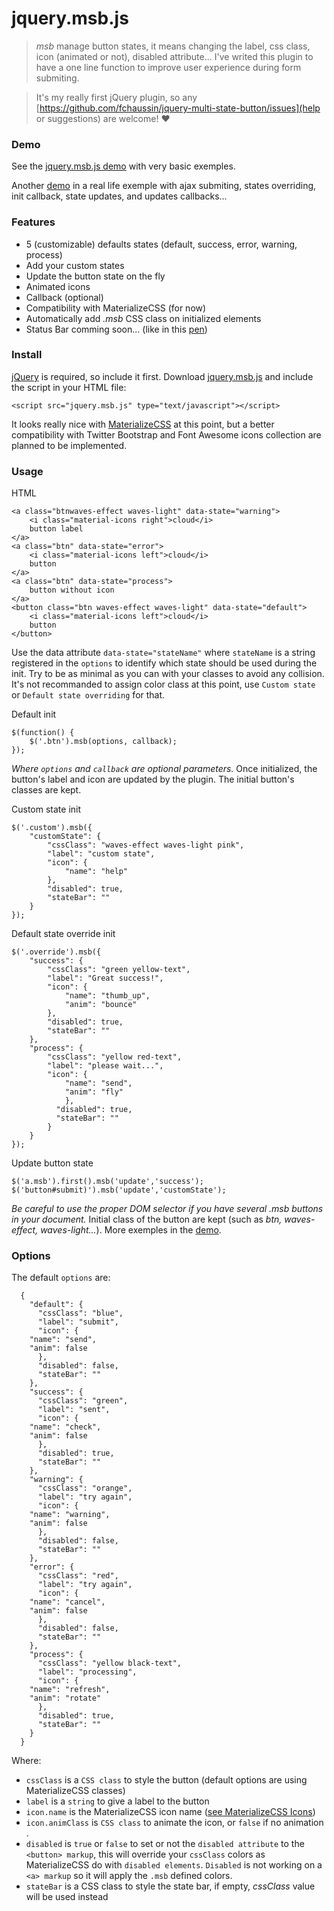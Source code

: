 # jquery.msb.js #

> *msb* manage button states, it means changing the label, css class, icon (animated or not), disabled attribute... I've writed this plugin to have a one line function to improve user experience during form submiting.

> It's my really first jQuery plugin, so any [https://github.com/fchaussin/jquery-multi-state-button/issues](help or suggestions) are welcome! ♥

### Demo

See the [jquery.msb.js demo](https://codepen.io/fchaussin/pen/vejWKG) with very basic exemples.

Another [demo](https://codepen.io/fchaussin/pen/mBKjzO) in a real life exemple with ajax submiting, states overriding, init callback, state updates, and updates callbacks...

### Features

- 5 (customizable) defaults states (default, success, error, warning, process)
- Add your custom states
- Update the button state on the fly
- Animated icons
- Callback (optional)
- Compatibility with MaterializeCSS (for now)
- Automatically add *.msb* CSS class on initialized elements 
- Status Bar comming soon... (like in this [pen](https://codepen.io/fchaussin/pen/aLYmxG))

### Install

[jQuery](http://jquery.com/download/) is required, so include it first.
  Download [jquery.msb.js](https://raw.githubusercontent.com/fchaussin/jquery-multi-state-button/master/jquery.msb.js) and include the script in your HTML file:

	<script src="jquery.msb.js" type="text/javascript"></script>

It looks really nice with [MaterializeCSS](https://github.com/Dogfalo/materialize) at this point, but a better compatibility with Twitter Bootstrap and Font Awesome icons collection are planned to be implemented.
	

### Usage


HTML

	<a class="btnwaves-effect waves-light" data-state="warning">
		<i class="material-icons right">cloud</i>
		button label
	</a>
	<a class="btn" data-state="error">
		<i class="material-icons left">cloud</i>
		button
	</a>
	<a class="btn" data-state="process">
		button without icon
	</a>
	<button class="btn waves-effect waves-light" data-state="default">
		<i class="material-icons left">cloud</i>
		button
	</button>
Use the data attribute `data-state="stateName"` where `stateName` is a string registered in the `options` to identify which state should be used during the init. 
Try to be as minimal as you can with your classes to avoid any collision. It's not recommanded to assign color class at this point, use `Custom state` or `Default state overriding` for that.

Default init

	$(function() {
		$('.btn').msb(options, callback);
	});
*Where `options` and `callback` are optional parameters.*
Once initialized, the button's label and icon are updated by the plugin. The initial button's classes are kept.

Custom state init

	$('.custom').msb({
		"customState": {
			"cssClass": "waves-effect waves-light pink",
			"label": "custom state",
			"icon": {
				"name": "help"
			},
			"disabled": true,
			"stateBar": ""
		}
	});

Default state override init

	$('.override').msb({
		"success": {
			"cssClass": "green yellow-text",
			"label": "Great success!",
			"icon": {
				"name": "thumb_up", 
				"anim": "bounce"
			},
			"disabled": true,
			"stateBar": ""
		},
		"process": {
			"cssClass": "yellow red-text",
			"label": "please wait...",
			"icon": {
				"name": "send", 
				"anim": "fly"
				},
		      "disabled": true,
		      "stateBar": ""
		    }
		}
	});

Update button state

	$('a.msb').first().msb('update','success');
	$('button#submit)').msb('update','customState');	
*Be careful to use the proper DOM selector if you have several .msb buttons in your document.*
Initial class of the button are kept (such as *btn, waves-effect, waves-light...*).
More exemples in the [demo](https://codepen.io/fchaussin/pen/vejWKG).

### Options

The default `options` are:

	  {
	    "default": {
	      "cssClass": "blue",
	      "label": "submit",
	      "icon": {
		"name": "send", 
		"anim": false
	      },
	      "disabled": false,
	      "stateBar": ""
	    },
	    "success": {
	      "cssClass": "green",
	      "label": "sent",
	      "icon": {
		"name": "check",
		"anim": false
	      },
	      "disabled": true,
	      "stateBar": ""
	    },
	    "warning": {
	      "cssClass": "orange",
	      "label": "try again",
	      "icon": {
		"name": "warning",
		"anim": false
	      },
	      "disabled": false,
	      "stateBar": ""
	    },
	    "error": {
	      "cssClass": "red",
	      "label": "try again",
	      "icon": {
		"name": "cancel",
		"anim": false
	      },
	      "disabled": false,
	      "stateBar": ""
	    },
	    "process": {
	      "cssClass": "yellow black-text",
	      "label": "processing",
	      "icon": {
		"name": "refresh",
		"anim": "rotate"
	      },
	      "disabled": true,
	      "stateBar": ""
	    }
	  }

Where:

- `cssClass` is a `CSS class` to style the button (default options are using MaterializeCSS classes)
- `label` is a `string` to give a label to the button
- `icon.name` is the MaterializeCSS icon name ([see MaterializeCSS Icons](http://materializecss.com/icons.html))
- `icon.animClass` is `CSS class` to animate the icon, or `false` if no animation .
- `disabled` is `true` or `false` to set or not the `disabled attribute` to the `<button> markup`, this will override your `cssClass` colors as MaterializeCSS do with `disabled elements`. `Disabled` is not working on a `<a> markup` so it will apply the `.msb` defined colors.
- `stateBar` is a CSS class to style the state bar, if empty, *cssClass* value will be used instead


